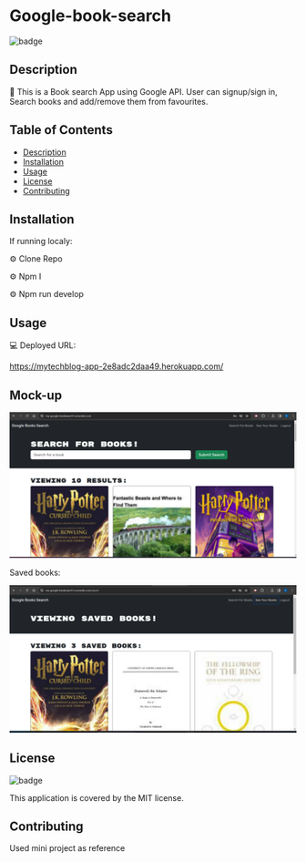 # Google-book-search

![badge](https://img.shields.io/badge/license-MIT-brightgreen)
<br />
  

## Description
📙 This is a Book search App using Google API. User can signup/sign in, Search books and add/remove them from favourites. 


## Table of Contents
- [Description](#description)
- [Installation](#installation)
- [Usage](#usage)
- [License](#license)
- [Contributing](#contributing)


## Installation

If running localy:

⚙️ Clone Repo

⚙️ Npm I

⚙️ Npm run develop


## Usage

💻 Deployed URL:

https://mytechblog-app-2e8adc2daa49.herokuapp.com/ 

## Mock-up

![Alt text](image.png)

Saved books:

![Alt text](image-1.png) 


## License

![badge](https://img.shields.io/badge/license-MIT-brightgreen)
<br />

This application is covered by the MIT license. 

## Contributing

Used mini project as reference
